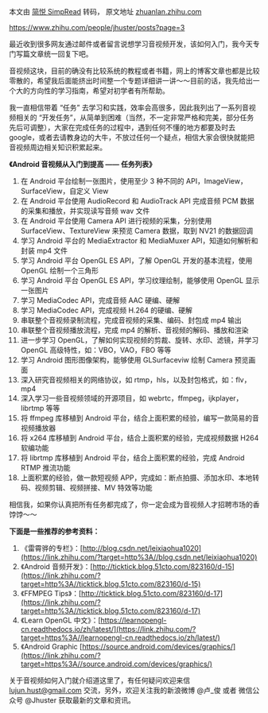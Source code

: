  本文由 [简悦 SimpRead](http://ksria.com/simpread/) 转码， 原文地址 [zhuanlan.zhihu.com](https://zhuanlan.zhihu.com/p/28518637)



https://www.zhihu.com/people/jhuster/posts?page=3



最近收到很多网友通过邮件或者留言说想学习音视频开发，该如何入门，我今天专门写篇文章统一回复下吧。

音视频这块，目前的确没有比较系统的教程或者书籍，网上的博客文章也都是比较零散的，希望我后面能挤出时间整一个专题详细讲一讲～～目前的话，我先给出一个大的方向性的学习指南，希望对初学者有所帮助。

我一直相信带着 “任务” 去学习和实践，效率会高很多，因此我列出了一系列音视频相关的 “开发任务”，从简单到困难（当然，不一定非常严格和完美，部分任务先后可调整），大家在完成任务的过程中，遇到任何不懂的地方都要及时去 google，或者去请教身边的大牛，不放过任何一个疑点，相信大家会很快就能把音视频周边相关知识积累起来。

**《Android 音视频从入门到提高 —— 任务列表》**

 1. 在 Android 平台绘制一张图片，使用至少 3 种不同的 API，ImageView，SurfaceView，自定义 View  
 2. 在 Android 平台使用 AudioRecord 和 AudioTrack API 完成音频 PCM 数据的采集和播放，并实现读写音频 wav 文件  
 3. 在 Android 平台使用 Camera API 进行视频的采集，分别使用 SurfaceView、TextureView 来预览 Camera 数据，取到 NV21 的数据回调  
 4. 学习 Android 平台的 MediaExtractor 和 MediaMuxer API，知道如何解析和封装 mp4 文件  
 5. 学习 Android 平台 OpenGL ES API，了解 OpenGL 开发的基本流程，使用 OpenGL 绘制一个三角形  
 6. 学习 Android 平台 OpenGL ES API，学习纹理绘制，能够使用 OpenGL 显示一张图片  
 7. 学习 MediaCodec API，完成音频 AAC 硬编、硬解  
 8. 学习 MediaCodec API，完成视频 H.264 的硬编、硬解  
 9. 串联整个音视频录制流程，完成音视频的采集、编码、封包成 mp4 输出  
 10. 串联整个音视频播放流程，完成 mp4 的解析、音视频的解码、播放和渲染  
 11. 进一步学习 OpenGL，了解如何实现视频的剪裁、旋转、水印、滤镜，并学习 OpenGL 高级特性，如：VBO，VAO，FBO 等等  
 12. 学习 Android 图形图像架构，能够使用 GLSurfaceviw 绘制 Camera 预览画面  
 13. 深入研究音视频相关的网络协议，如 rtmp，hls，以及封包格式，如：flv，mp4  
 14. 深入学习一些音视频领域的开源项目，如 webrtc，ffmpeg，ijkplayer，librtmp 等等  
 15. 将 ffmpeg 库移植到 Android 平台，结合上面积累的经验，编写一款简易的音视频播放器  
 16. 将 x264 库移植到 Android 平台，结合上面积累的经验，完成视频数据 H264 软编功能  
 17. 将 librtmp 库移植到 Android 平台，结合上面积累的经验，完成 Android RTMP 推流功能  
 18. 上面积累的经验，做一款短视频 APP，完成如：断点拍摄、添加水印、本地转码、视频剪辑、视频拼接、MV 特效等功能

相信我，如果你认真把所有任务都完成了，你一定会成为音视频人才招聘市场的香饽饽～～

**下面是一些推荐的参考资料：**

 1. 《雷霄骅的专栏》：[http://blog.csdn.net/leixiaohua1020](https://link.zhihu.com/?target=http%3A//blog.csdn.net/leixiaohua1020)  
 2. 《Android 音频开发》：[http://ticktick.blog.51cto.com/823160/d-15](https://link.zhihu.com/?target=http%3A//ticktick.blog.51cto.com/823160/d-15)  
 3. 《FFMPEG Tips》：[http://ticktick.blog.51cto.com/823160/d-17](https://link.zhihu.com/?target=http%3A//ticktick.blog.51cto.com/823160/d-17)  
 4. 《Learn OpenGL 中文》：[https://learnopengl-cn.readthedocs.io/zh/latest/](https://link.zhihu.com/?target=https%3A//learnopengl-cn.readthedocs.io/zh/latest/)  
 5. 《Android Graphic [https://source.android.com/devices/graphics/](https://link.zhihu.com/?target=https%3A//source.android.com/devices/graphics/)

关于音视频如何入门就介绍道这里了，有任何疑问欢迎来信 lujun.hust@gmail.com 交流，另外，欢迎关注我的新浪微博 @卢_俊 或者 微信公众号 @Jhuster 获取最新的文章和资讯。

